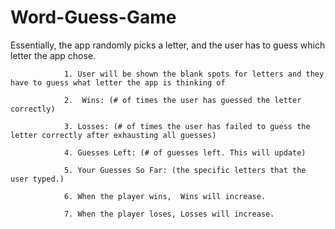 # Word-Guess-Game
 Essentially, the app randomly picks a letter, and the user has to guess which letter the app chose. 

                1. User will be shown the blank spots for letters and they have to guess what letter the app is thinking of
                
                2.  Wins: (# of times the user has guessed the letter correctly)
                
                3. Losses: (# of times the user has failed to guess the letter correctly after exhausting all guesses)
                
                4. Guesses Left: (# of guesses left. This will update)
                
                5. Your Guesses So Far: (the specific letters that the user typed.)
                
                6. When the player wins,  Wins will increase.
                
                7. When the player loses, Losses will increase.